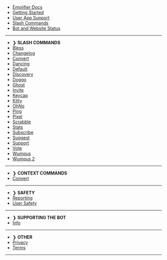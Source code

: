 - [Emojifier Docs](/)
- [Getting Started](getting-started.md)
- [User App Support](user-apps.md)
- [Slash Commands](slash-commands.md)
- [Bot and Website Status](status.md)

---

- ❯ **SLASH COMMANDS**
- [Bless](commands/bless.md)
- [Changelog](commands/changelog.md)
- [Convert](commands/convert.md)
- [Dancing](commands/dancing.md)
- [Default](commands/default.md)
- [Discovery](commands/discovery.md)
- [Doggo](commands/doggo.md)
- [Ghost](commands/ghost.md)
- [Invite](commands/invite.md)
- [Keycap](commands/keycap.md)
- [Kitty](commands/kitty.md)
- [OhNo](commands/ohno.md)
- [Ping](commands/ping.md)
- [Pixel](commands/pixel.md)
- [Scrabble](commands/scrabble.md)
- [Stats](commands/stats.md)
- [Subscribe](commands/subscribe.md)
- [Suggest](commands/suggest.md)
- [Support](commands/support.md)
- [Vote](commands/vote.md)
- [Wumpus](commands/wumpus.md)
- [Wumpus 2](commands/wumpus2.md)

---

- ❯ **CONTEXT COMMANDS**
- [Convert](context/convert.md)
  
---

- ❯ **SAFETY**
- [Reporting](safety/reporting.md)
- [User Safety](safety/usersafety.md)

---
- ❯ **SUPPORTING THE BOT**
- [Info](supporting/info.md)

---
- ❯ **OTHER**
- [Privacy](other/privacy.md)
- [Terms](other/terms.md)

---
